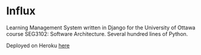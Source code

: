 # Influx

Learning Management System written in Django for the University of Ottawa course SEG3102: Software Architecture. Several hundred lines of Python.

Deployed on Heroku [here](https://influx-tms.herokuapp.com/tms/landing/)
